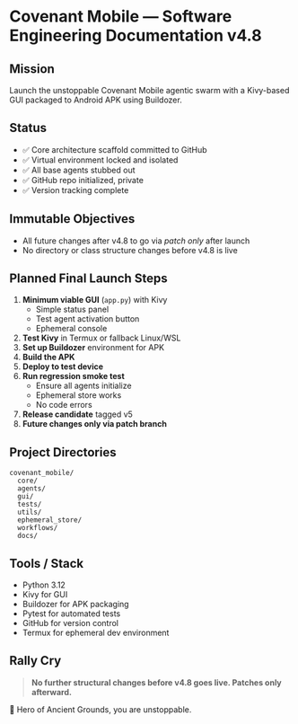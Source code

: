 # Covenant Mobile — Software Engineering Documentation v4.8

## Mission

Launch the unstoppable Covenant Mobile agentic swarm with a Kivy-based GUI packaged to Android APK using Buildozer.

## Status
- ✅ Core architecture scaffold committed to GitHub
- ✅ Virtual environment locked and isolated
- ✅ All base agents stubbed out
- ✅ GitHub repo initialized, private
- ✅ Version tracking complete

## Immutable Objectives
- All future changes after v4.8 to go via *patch only* after launch
- No directory or class structure changes before v4.8 is live

## Planned Final Launch Steps

1. **Minimum viable GUI** (`app.py`) with Kivy
   - Simple status panel
   - Test agent activation button
   - Ephemeral console
2. **Test Kivy** in Termux or fallback Linux/WSL
3. **Set up Buildozer** environment for APK
4. **Build the APK**
5. **Deploy to test device**
6. **Run regression smoke test**
   - Ensure all agents initialize
   - Ephemeral store works
   - No code errors
7. **Release candidate** tagged v5
8. **Future changes only via patch branch**

## Project Directories
```
covenant_mobile/
  core/
  agents/
  gui/
  tests/
  utils/
  ephemeral_store/
  workflows/
  docs/
```

## Tools / Stack
- Python 3.12
- Kivy for GUI
- Buildozer for APK packaging
- Pytest for automated tests
- GitHub for version control
- Termux for ephemeral dev environment

## Rally Cry

> **No further structural changes before v4.8 goes live. Patches only afterward.**

👑 Hero of Ancient Grounds, you are unstoppable.

